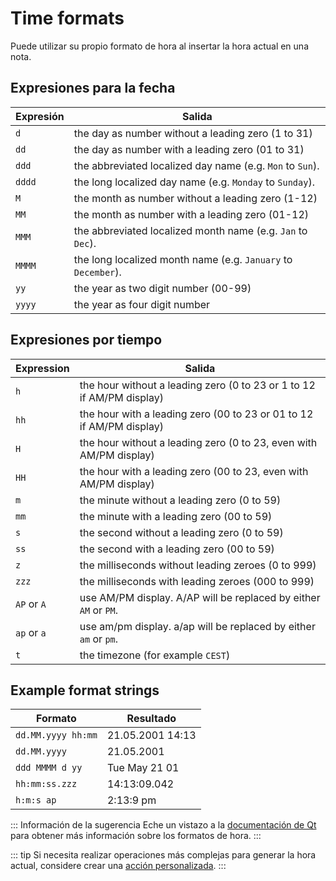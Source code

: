 # Time formats

Puede utilizar su propio formato de hora al insertar la hora actual en una nota.

## Expresiones para la fecha

| Expresión | Salida                                                        |
| --------- | ------------------------------------------------------------- |
| `d`       | the day as number without a leading zero (1 to 31)            |
| `dd`      | the day as number with a leading zero (01 to 31)              |
| `ddd`     | the abbreviated localized day name (e.g. `Mon` to `Sun`).     |
| `dddd`    | the long localized day name (e.g. `Monday` to `Sunday`).      |
| `M`       | the month as number without a leading zero (1-12)             |
| `MM`      | the month as number with a leading zero (01-12)               |
| `MMM`     | the abbreviated localized month name (e.g. `Jan` to `Dec`).   |
| `MMMM`    | the long localized month name (e.g. `January` to `December`). |
| `yy`      | the year as two digit number (00-99)                          |
| `yyyy`    | the year as four digit number                                 |

## Expresiones por tiempo

| Expression  | Salida                                                                |
| ----------- | --------------------------------------------------------------------- |
| `h`         | the hour without a leading zero (0 to 23 or 1 to 12 if AM/PM display) |
| `hh`        | the hour with a leading zero (00 to 23 or 01 to 12 if AM/PM display)  |
| `H`         | the hour without a leading zero (0 to 23, even with AM/PM display)    |
| `HH`        | the hour with a leading zero (00 to 23, even with AM/PM display)      |
| `m`         | the minute without a leading zero (0 to 59)                           |
| `mm`        | the minute with a leading zero (00 to 59)                             |
| `s`         | the second without a leading zero (0 to 59)                           |
| `ss`        | the second with a leading zero (00 to 59)                             |
| `z`         | the milliseconds without leading zeroes (0 to 999)                    |
| `zzz`       | the milliseconds with leading zeroes (000 to 999)                     |
| `AP` or `A` | use AM/PM display. A/AP will be replaced by either `AM` or `PM`.      |
| `ap` or `a` | use am/pm display. a/ap will be replaced by either `am` or `pm`.      |
| `t`         | the timezone (for example `CEST`)                                     |

## Example format strings

| Formato            | Resultado        |
| ------------------ | ---------------- |
| `dd.MM.yyyy hh:mm` | 21.05.2001 14:13 |
| `dd.MM.yyyy`       | 21.05.2001       |
| `ddd MMMM d yy`    | Tue May 21 01    |
| `hh:mm:ss.zzz`     | 14:13:09.042     |
| `h:m:s ap`         | 2:13:9 pm        |

::: Información de la sugerencia Eche un vistazo a la [documentación de Qt](http://doc.qt.io/qt-5/qdatetime.html#toString) para obtener más información sobre los formatos de hora.
:::

::: tip
Si necesita realizar operaciones más complejas para generar la hora actual, considere crear una [acción personalizada](../scripting/methods-and-objects.md#registering-a-custom-action).
:::